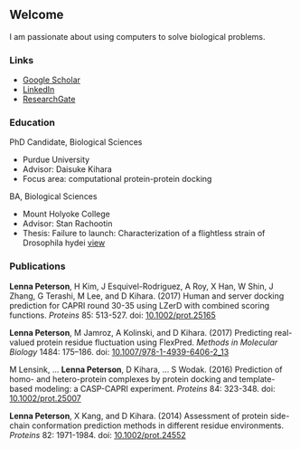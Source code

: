 ## Welcome

I am passionate about using computers to solve biological problems. 

### Links

- [Google Scholar](https://scholar.google.com/citations?user=Sd2ZuycAAAAJ)
- [LinkedIn](https://www.linkedin.com/in/lennapeterson/)
- [ResearchGate](https://www.researchgate.net/profile/Lenna_Peterson)

### Education

PhD Candidate, Biological Sciences

- Purdue University
- Advisor: Daisuke Kihara
- Focus area: computational protein-protein docking

BA, Biological Sciences

- Mount Holyoke College
- Advisor: Stan Rachootin
- Thesis: Failure to launch: Characterization of a flightless strain of Drosophila hydei [view](http://hdl.handle.net/10166/764)

### Publications

**Lenna Peterson**, H Kim, J Esquivel-Rodriguez, A Roy, X Han, W Shin, J Zhang, G Terashi, M Lee, and D Kihara. (2017) Human and server docking prediction for CAPRI round 30-35 using LZerD with combined scoring functions. _Proteins_ 85: 513-527. doi: <a href="http://dx.doi.org/10.1002/prot.25165" target="_blank">10.1002/prot.25165</a>

**Lenna Peterson**, M Jamroz, A Kolinski, and D Kihara. (2017) Predicting real-valued protein residue fluctuation using FlexPred. _Methods in Molecular Biology_ 1484: 175–186. doi: [10.1007/978-1-4939-6406-2_13](http://dx.doi.org/10.1007/978-1-4939-6406-2_13)

M Lensink, ... **Lenna Peterson**, D Kihara, ... S Wodak. (2016) Prediction of homo- and hetero-protein complexes by protein docking and template-based modeling: a CASP-CAPRI experiment. _Proteins_ 84: 323-348. doi: [10.1002/prot.25007](http://dx.doi.org/10.1002/prot.25007)

**Lenna Peterson**, X Kang, and D Kihara. (2014) Assessment of protein side-chain conformation prediction methods in different residue environments. _Proteins_ 82: 1971-1984. doi: [10.1002/prot.24552](http://dx.doi.org/10.1002/prot.24552)
